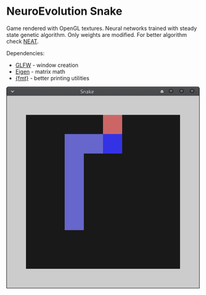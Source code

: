 # NeuroEvolution Snake 

Game rendered with OpenGL textures. Neural networks trained with steady state genetic algorithm. Only weights are modified. For better algorithm check [NEAT](http://nn.cs.utexas.edu/downloads/papers/stanley.ec02.pdf).


Dependencies:
- [GLFW](https://www.glfw.org/) - window creation
- [Eigen](http://eigen.tuxfamily.org/index.php?title=Main_Page) - matrix math
- [{fmt}](https://github.com/fmtlib/fmt) - better printing utilities

![Snake game 1](img1.png)
